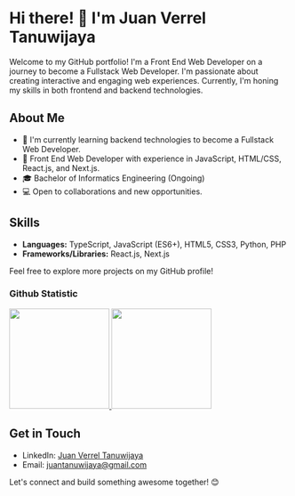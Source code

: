 # Hi there! 👋 I'm Juan Verrel Tanuwijaya

Welcome to my GitHub portfolio! I'm a Front End Web Developer on a journey to become a Fullstack Web Developer. I'm passionate about creating interactive and engaging web experiences. Currently, I'm honing my skills in both frontend and backend technologies.

## About Me

- 🌱 I'm currently learning backend technologies to become a Fullstack Web Developer.
- 💼 Front End Web Developer with experience in JavaScript, HTML/CSS, React.js, and Next.js.
- 🎓 Bachelor of Informatics Engineering (Ongoing)
- 💻 Open to collaborations and new opportunities.

## Skills

- **Languages:** TypeScript, JavaScript (ES6+), HTML5, CSS3, Python, PHP
- **Frameworks/Libraries:** React.js, Next.js

Feel free to explore more projects on my GitHub profile!

### Github Statistic
<p align="left">
<a href="https://github.com/juan-vrrl">
  <img height="180em" src="https://github-readme-stats-eight-theta.vercel.app/api?username=juan-vrrl&show_icons=true&theme=algolia&include_all_commits=true&count_private=true"/>
  <img height="180em" src="https://github-readme-stats-eight-theta.vercel.app/api/top-langs/?username=juan-vrrl&layout=compact&layout=compact&theme=algolia"/>
</a>
</p>

## Get in Touch

- LinkedIn: [Juan Verrel Tanuwijaya](https://www.linkedin.com/in/juan-verrel-tanuwijaya-389293291/)
- Email: juantanuwijaya@gmail.com

Let's connect and build something awesome together! 😊

